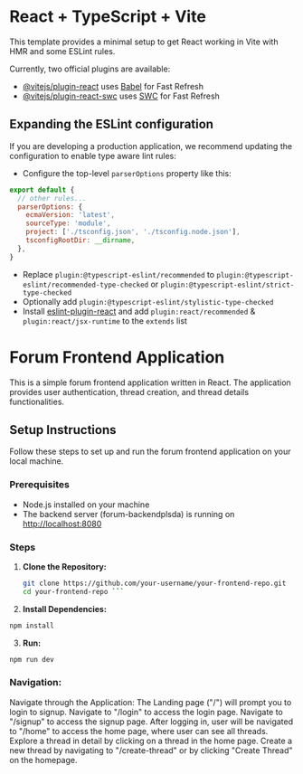 

# React + TypeScript + Vite

This template provides a minimal setup to get React working in Vite with HMR and some ESLint rules.

Currently, two official plugins are available:

- [@vitejs/plugin-react](https://github.com/vitejs/vite-plugin-react/blob/main/packages/plugin-react/README.md) uses [Babel](https://babeljs.io/) for Fast Refresh
- [@vitejs/plugin-react-swc](https://github.com/vitejs/vite-plugin-react-swc) uses [SWC](https://swc.rs/) for Fast Refresh

## Expanding the ESLint configuration

If you are developing a production application, we recommend updating the configuration to enable type aware lint rules:

- Configure the top-level `parserOptions` property like this:

```js
export default {
  // other rules...
  parserOptions: {
    ecmaVersion: 'latest',
    sourceType: 'module',
    project: ['./tsconfig.json', './tsconfig.node.json'],
    tsconfigRootDir: __dirname,
  },
}
```

- Replace `plugin:@typescript-eslint/recommended` to `plugin:@typescript-eslint/recommended-type-checked` or `plugin:@typescript-eslint/strict-type-checked`
- Optionally add `plugin:@typescript-eslint/stylistic-type-checked`
- Install [eslint-plugin-react](https://github.com/jsx-eslint/eslint-plugin-react) and add `plugin:react/recommended` & `plugin:react/jsx-runtime` to the `extends` list




 # Forum Frontend Application

This is a simple forum frontend application written in React. The application provides user authentication, thread creation, and thread details functionalities.

## Setup Instructions

Follow these steps to set up and run the forum frontend application on your local machine.

### Prerequisites

- Node.js installed on your machine
- The backend server (forum-backendplsda) is running on [http://localhost:8080](http://localhost:8080)

### Steps

1. **Clone the Repository:**

   ```bash
   git clone https://github.com/your-username/your-frontend-repo.git
   cd your-frontend-repo ```

2. **Install Dependencies:**

 ```bash
npm install
```

3. **Run:**

 ```bash
npm run dev
```

### Navigation:

Navigate through the Application:
The Landing page ("/") will prompt you to login to signup.
Navigate to "/login" to access the login page.
Navigate to "/signup" to access the signup page.
After logging in, user will be navigated to "/home" to access the home page, where user can see all threads.
Explore a thread in detail by clicking on a thread in the home page.
Create a new thread by navigating to "/create-thread" or by clicking "Create Thread" on the homepage.



